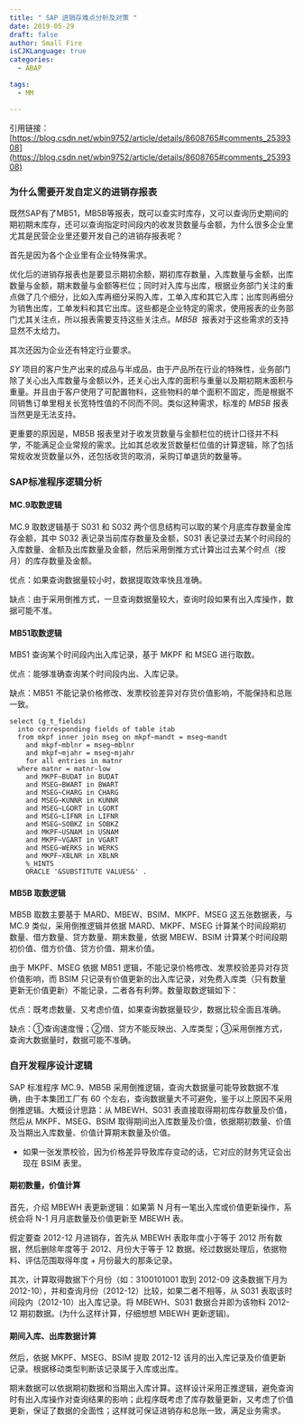 ```yaml
---
title: " SAP 进销存难点分析及对策 "
date: 2019-05-29
draft: false
author: Small Fire
isCJKLanguage: true
categories: 
  - ABAP

tags: 
  - MM

---
```


引用链接：[https://blog.csdn.net/wbin9752/article/details/8608765#comments_2539308](https://blog.csdn.net/wbin9752/article/details/8608765#comments_2539308)

### 为什么需要开发自定义的进销存报表

既然SAP有了MB51，MB5B等报表，既可以查实时库存，又可以查询历史期间的期初期末库存，还可以查询指定时间段内的收发货数量与金额，为什么很多企业里尤其是民营企业里还要开发自己的进销存报表呢？

首先是因为各个企业里有企业特殊需求。

优化后的进销存报表也是要显示期初余额，期初库存数量，入库数量与金额，出库数量与金额，期末数量与金额等栏位；同时对入库与出库，根据业务部门关注的重点做了几个细分，比如入库再细分采购入库，工单入库和其它入库；出库则再细分为销售出库，工单发料和其它出库。这些都是企业特定的需求，使用报表的业务部门尤其关注点，所以报表需要支持这些关注点。*MB5B*  报表对于这些需求的支持显然不太给力。

其次还因为企业还有特定行业要求。

*SY* 项目的客户生产出来的成品与半成品，由于产品所在行业的特殊性，业务部门除了关心出入库数量与金额以外，还关心出入库的面积与重量以及期初期末面积与重量。并且由于客户使用了可配置物料，这些物料的单个面积不固定，而是根据不同销售订单里相关长宽特性值的不同而不同。类似这种需求，标准的 *MB5B* 报表当然更是无法支持。

更重要的原因是，MB5B 报表里对于收发货数量与金额栏位的统计口径并不科学，不能满足企业常规的需求。比如其总收发货数量栏位值的计算逻辑，除了包括常规收发货数量以外，还包括收货的取消，采购订单退货的数量等。

### SAP标准程序逻辑分析

#### MC.9取数逻辑

MC.9 取数逻辑基于 S031 和 S032 两个信息结构可以取的某个月底库存数量金库存金额，其中 S032 表记录当前库存数量及金额，S031 表记录过去某个时间段的入库数量、金额及出库数量及金额，然后采用倒推方式计算出过去某个时点（按月）的库存数量及金额。

优点：如果查询数据量较小时，数据提取效率快且准确。

缺点：由于采用倒推方式，一旦查询数据量较大，查询时段如果有出入库操作，数据可能不准。

#### MB51取数逻辑

MB51 查询某个时间段内出入库记录，基于 MKPF 和 MSEG 进行取数。

优点：能够准确查询某个时间段内出、入库记录。

缺点：MB51 不能记录价格修改、发票校验差异对存货价值影响，不能保持和总账一致。

```ABAP
select (g_t_fields)
  into corresponding fields of table itab
  from mkpf inner join mseg on mkpf~mandt = mseg~mandt
    and mkpf~mblnr = mseg~mblnr
    and mkpf~mjahr = mseg~mjahr
    for all entries in matnr
  where matnr = matnr-low
    and MKPF~BUDAT in BUDAT
    and MSEG~BWART in BWART
    and MSEG~CHARG in CHARG
    and MSEG~KUNNR in KUNNR
    and MSEG~LGORT in LGORT
    and MSEG~LIFNR in LIFNR
    and MSEG~SOBKZ in SOBKZ
    and MKPF~USNAM in USNAM
    and MKPF~VGART in VGART
    and MSEG~WERKS in WERKS
    and MKPF~XBLNR in XBLNR
    %_HINTS
    ORACLE '&SUBSTITUTE VALUES&' .
```

#### MB5B 取数逻辑

MB5B 取数主要基于 MARD、MBEW、BSIM、MKPF、MSEG 这五张数据表，与 MC.9 类似，采用倒推逻辑并依据 MARD、MKPF、MSEG 计算某个时间段期初数量、借方数量、贷方数量、期末数量，依据 MBEW、BSIM 计算某个时间段期初价值、借方价值、贷方价值、期末价值。

由于 MKPF、MSEG 依据 MB51 逻辑，不能记录价格修改、发票校验差异对存货价值影响，而 BSIM 只记录有价值更新的出入库记录，对免费入库类（只有数量更新无价值更新）不能记录，二者各有利弊。数量取数逻辑如下：

优点：既考虑数量、又考虑价值，如果查询数据量较少，数据比较全面且准确。

缺点：①查询速度慢；②借、贷方不能反映出、入库类型；③采用倒推方式，查询大数据量时，数据可能不准确。

### 自开发程序设计逻辑

SAP 标准程序 MC.9、MB5B 采用倒推逻辑，查询大数据量可能导致数据不准确，由于本集团工厂有 60 个左右，查询数据量大不可避免，鉴于以上原因不采用倒推逻辑。大概设计思路：从 MBEWH、S031 表直接取得期初库存数量及价值，然后从 MKPF、MSEG、BSIM 取得期间出入库数量及价值，依据期初数量、价值及当期出入库数量、价值计算期末数量及价值。

- 如果一张发票校验，因为价格差异导致库存变动的话，它对应的财务凭证会出现在 BSIM 表里。

#### 期初数量，价值计算

首先，介绍 MBEWH 表更新逻辑：如果第 N 月有一笔出入库或价值更新操作，系统会将 N-1 月月底数量及价值更新至 MBEWH 表。

假定要查 2012-12 月进销存，首先从 MBEWH 表取年度小于等于 2012 所有数据，然后删除年度等于 2012、月份大于等于 12 数据。经过数据处理后，依据物料、评估范围取得年度 + 月份最大的那条记录。

其次，计算取得数据下个月份（如：3100101001 取到 2012-09 这条数据下月为 2012-10），并和查询月份（2012-12）比较，如果二者不相等，从 S031 表取该时间段内（2012-10）出入库记录。将 MBEWH、S031 数据合并即为该物料 2012-12 期初数据。(为什么这样计算，仔细想想 MBEWH 更新逻辑)。

#### 期间入库、出库数据计算

然后，依据 MKPF、MSEG、BSIM 提取 2012-12 该月的出入库记录及价值更新记录。根据移动类型判断该记录属于入库或出库。

期末数据可以依据期初数据和当期出入库计算。这样设计采用正推逻辑，避免查询时有出入库操作对查询结果的影响；此程序既考虑了库存数量更新，又考虑了价值更新，保证了数据的全面性；这样就可保证进销存和总账一致，满足业务需求。